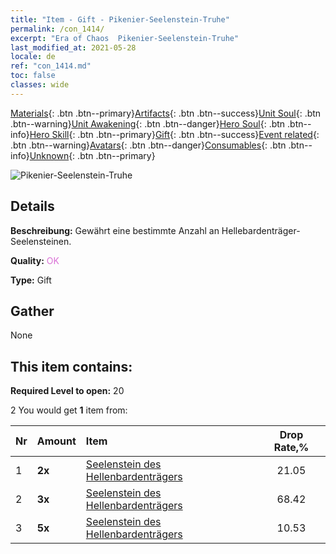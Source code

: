 ```yaml
---
title: "Item - Gift - Pikenier-Seelenstein-Truhe"
permalink: /con_1414/
excerpt: "Era of Chaos  Pikenier-Seelenstein-Truhe"
last_modified_at: 2021-05-28
locale: de
ref: "con_1414.md"
toc: false
classes: wide
---
```

 [Materials](/ItemsDE/){: .btn .btn--primary}[Artifacts](/ItemsDE/Artifacts/){: .btn .btn--success}[Unit Soul](/ItemsDE/UnitSoul/){: .btn .btn--warning}[Unit Awakening](/ItemsDE/UnitAwakening/){: .btn .btn--danger}[Hero Soul](/ItemsDE/HeroSoul/){: .btn .btn--info}[Hero Skill](/ItemsDE/HeroSkill/){: .btn .btn--primary}[Gift](/ItemsDE/Gift/){: .btn .btn--success}[Event related](/ItemsDE/Events/){: .btn .btn--warning}[Avatars](/ItemsDE/Avatars/){: .btn .btn--danger}[Consumables](/ItemsDE/Consumables/){: .btn .btn--info}[Unknown](/ItemsDE/Unknown/){: .btn .btn--primary}

 ![Pikenier-Seelenstein-Truhe](/images/t/i_907028.png)

## Details
 **Beschreibung:** Gewährt eine bestimmte Anzahl an Hellebardenträger-Seelensteinen.

 **Quality:** <span style="color: #DA70D6">OK</span>

 **Type:** Gift

## Gather

  None

## This item contains:

 **Required Level to open:** 20

 2 You would get **1** item  from:

  | Nr | Amount |     Item    | Drop Rate,% |
  |:---|:-------|:------------|:---------:|
  | 1 |  **2x** | [Seelenstein des Hellenbardenträgers](/ItemsDE/unt_282/) | 21.05 | 
  | 2 |  **3x** | [Seelenstein des Hellenbardenträgers](/ItemsDE/unt_282/) | 68.42 | 
  | 3 |  **5x** | [Seelenstein des Hellenbardenträgers](/ItemsDE/unt_282/) | 10.53 | 

